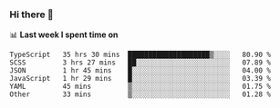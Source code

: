 ### Hi there 👋

<!--
**DBvc/DBvc** is a ✨ _special_ ✨ repository because its `README.md` (this file) appears on your GitHub profile.

Here are some ideas to get you started:

- 🔭 I’m currently working on ...
- 🌱 I’m currently learning ...
- 👯 I’m looking to collaborate on ...
- 🤔 I’m looking for help with ...
- 💬 Ask me about ...
- 📫 How to reach me: ...
- 😄 Pronouns: ...
- ⚡ Fun fact: ...
-->

📊 **Last week I spent time on**
<!--START_SECTION:waka-->

```text
TypeScript   35 hrs 30 mins  ████████████████████▒░░░░   80.90 %
SCSS         3 hrs 27 mins   ██░░░░░░░░░░░░░░░░░░░░░░░   07.89 %
JSON         1 hr 45 mins    █░░░░░░░░░░░░░░░░░░░░░░░░   04.00 %
JavaScript   1 hr 29 mins    █░░░░░░░░░░░░░░░░░░░░░░░░   03.39 %
YAML         45 mins         ▒░░░░░░░░░░░░░░░░░░░░░░░░   01.75 %
Other        33 mins         ▒░░░░░░░░░░░░░░░░░░░░░░░░   01.28 %
```

<!--END_SECTION:waka-->
